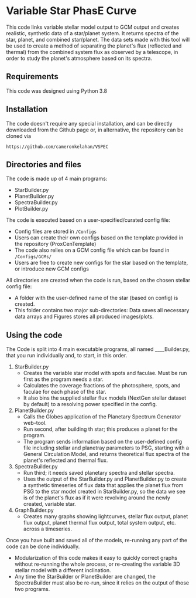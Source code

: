 # Variable Star PhasE Curve

This code links variable stellar model output to GCM output and creates realistic, synthetic data of a star/planet system. It returns spectra of the star, planet, and combined star/planet. The data sets made with this tool will be used to create a method of separating the planet's flux (reflected and thermal) from the combined system flux as observed by a telescope, in order to study the planet's atmosphere based on its spectra.


## Requirements

This code was designed using Python 3.8

## Installation

The code doesn't require any special installation, and can be directly downloaded from the Github page or, in alternative, the repository can be cloned via

    https://github.com/cameronkelahan/VSPEC

    
## Directories and files

The code is made up of 4 main programs:
* StarBuilder.py
* PlanetBuilder.py
* SpectraBuilder.py
* PlotBuilder.py

The code is executed based on a user-specified/curated config file:
* Config files are stored in `/Configs`
* Users can create their own configs based on the template provided in the repository (ProxCenTemplate)
* The code also relies on a GCM config file which can be found in `/Configs/GCMs/`
* Users are free to create new configs for the star based on the template, or introduce new GCM configs

All directories are created when the code is run, based on the chosen stellar config file:
* A folder with the user-defined name of the star (based on config) is created.
* This folder contains two major sub-directories: Data saves all necessary data arrays and Figures stores all produced images/plots.


## Using the code

The Code is split into 4 main executable programs, all named ____Builder.py, that you run individually and, to start, in this order.

1. StarBuilder.py
   - Creates the variable star model with spots and faculae. Must be run first as the program needs a star.
   - Calculates the coverage fractions of the photosphere, spots, and faculae for each phase of the star.
   - It also bins the supplied stellar flux models (NextGen stellar dataset by default) to a resolving power specified in the config.
2. PlanetBuilder.py
   - Calls the Globes application of the Planetary Spectrum Generator web-tool.
   - Run second, after building th star; this produces a planet for the program.
   - The program sends information based on the user-defined config file including stellar and planetray parameters to PSG, starting with a General Circulation Model, and returns theoretical flux spectra of the planet's reflected and thermal flux.
3. SpectraBuilder.py
   - Run third; it needs saved planetary spectra and stellar spectra.
   - Uses the output of the StarBuilder.py and PlanetBuilder.py to create a synthetic timeseries of flux data that applies the planet flux from PSG to the star model created in StarBuilder.py, so the data we see is of the planet's flux as if it were revolving around the newly created, variable star.
4. GraphBuilder.py
   - Creates many graphs showing lightcurves, stellar flux output, planet flux output, planet thermal flux output, total system output, etc. across a timeseries.

Once you have built and saved all of the models, re-running any part of the code can be done individually.
* Modularization of this code makes it easy to quickly correct graphs without re-running the whole process, or re-creating the variable 3D stellar model with a different inclination.
* Any time the StarBuilder or PlanetBuilder are changed, the SpectraBuilder must also be re-run, since it relies on the output of those two programs.



<!-- ## Output files

## References
<a id="1">[1]</a> 
Caldiroli, A., Haardt, F., Gallo, E., Spinelli, R., Malsky, I., Rauscher, E., 2021, "Irradiation-driven escape of primordial planetary atmospheres I. The ATES photoionization hydrodynamics code", arXiv:2106.10294
 -->
